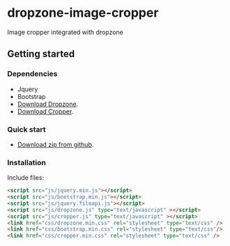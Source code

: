 # dropzone-image-cropper
Image cropper integrated with dropzone

## Getting started

### Dependencies

- Jquery
- Bootstrap
- [Download Dropzone](https://github.com/enyo/dropzone).
- [Download Cropper](https://github.com/fengyuanchen/cropper).

### Quick start

- [Download zip from github](https://github.com/NishantSolanki/dropzone-image-cropper).


### Installation

Include files:

```html
<script src="js/jquery.min.js"></script>
<script src="js/bootstrap.min.js"></script>
<script src="js/jquery.fileapi.js"></script>
<script src="js/dropzone.js" type="text/javascript" ></script>
<script src="js/cropper.js" type="text/javascript" ></script>   
<link href="css/dropzone.min.css" rel="stylesheet" type="text/css" />
<link href="css/bootstrap.min.css" rel="stylesheet" type="text/css"/>        
<link href="css/cropper.min.css" rel="stylesheet" type="text/css" />
